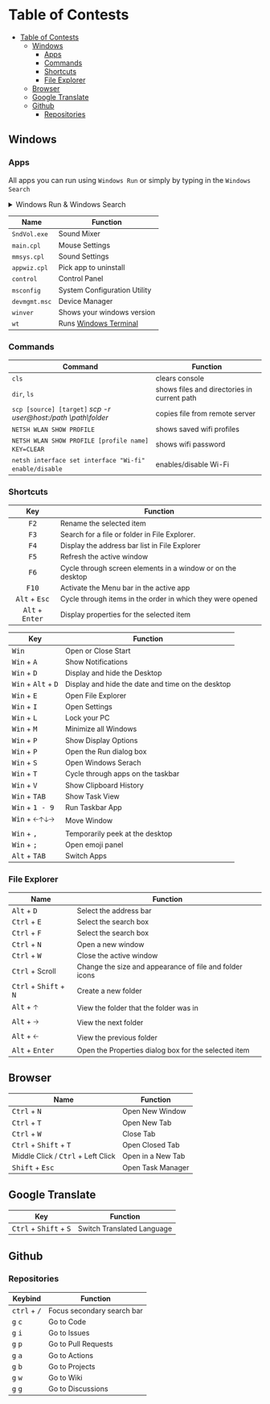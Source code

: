# Table of Contests

- [Table of Contests](#table-of-contests)
  - [Windows](#windows)
    - [Apps](#apps)
    - [Commands](#commands)
    - [Shortcuts](#shortcuts)
    - [File Explorer](#file-explorer)
  - [Browser](#browser)
  - [Google Translate](#google-translate)
  - [Github](#github)
    - [Repositories](#repositories)

## Windows

### Apps

All apps you can run using `Windows Run` or simply by typing in the `Windows Search`

<details>
 <summary>Windows Run & Windows Search</summary>
 Windows Run :
 <br />
 <img src="img/WinRunMenu.png">
 <br />
 Windows Search :
 <br />
 <img src="img/WinSearchMenu.png">
</details>

Name | Function
-|-|
`SndVol.exe` | Sound Mixer
`main.cpl` | Mouse Settings
`mmsys.cpl` | Sound Settings
`appwiz.cpl` | Pick app to uninstall
`control` | Control Panel
`msconfig` | System Configuration Utility
`devmgmt.msc` | Device Manager
`winver` | Shows your windows version
`wt` | Runs [Windows Terminal](https://www.microsoft.com/pl-pl/p/windows-terminal/9n0dx20hk701?activetab=pivot:overviewtab)

### Commands

Command | Function
-|-|
`cls` | clears console
`dir`, `ls` | shows files and directories in current path
`scp [source] [target]` *scp -r user@host:/path \path\folder* | copies file from remote server
`NETSH WLAN SHOW PROFILE` | shows saved wifi profiles
`NETSH WLAN SHOW PROFILE [profile name] KEY=CLEAR` | shows wifi password
`netsh interface set interface "Wi-fi" enable/disable` | enables/disable Wi-Fi

### Shortcuts

Key | Function
:-:|-
<kbd>F2</kbd> | Rename the selected item
<kbd>F3</kbd> | Search for a file or folder in File Explorer.
<kbd>F4</kbd> | Display the address bar list in File Explorer
<kbd>F5</kbd> | Refresh the active window
<kbd>F6</kbd> | Cycle through screen elements in a window or on the desktop
<kbd>F10</kbd> | Activate the Menu bar in the active app
<kbd>Alt</kbd> + <kbd>Esc</kbd> | Cycle through items in the order in which they were opened
<kbd>Alt</kbd> + <kbd>Enter</kbd> | Display properties for the selected item

Key | Function
-|-
<kbd>Win</kbd> | Open or Close Start
<kbd>Win</kbd> + <kbd>A</kbd> | Show Notifications
<kbd>Win</kbd> + <kbd>D</kbd> | Display and hide the Desktop
<kbd>Win</kbd> + <kbd>Alt</kbd> + <kbd>D</kbd> | Display and hide the date and time on the desktop
<kbd>Win</kbd> + <kbd>E</kbd> | Open File Explorer
<kbd>Win</kbd> + <kbd>I</kbd> | Open Settings
<kbd>Win</kbd> + <kbd>L</kbd> | Lock your PC
<kbd>Win</kbd> + <kbd>M</kbd> | Minimize all Windows
<kbd>Win</kbd> + <kbd>P</kbd> | Show Display Options
<kbd>Win</kbd> + <kbd>P</kbd> |  Open the Run dialog box
<kbd>Win</kbd> + <kbd>S</kbd> | Open Windows Serach
<kbd>Win</kbd> + <kbd>T</kbd> | Cycle through apps on the taskbar
<kbd>Win</kbd> + <kbd>V</kbd> | Show Clipboard History
<kbd>Win</kbd> + <kbd>TAB</kbd> | Show Task View
<kbd>Win</kbd> + <kbd>1 - 9</kbd> | Run Taskbar App
<kbd>Win</kbd> + <kbd>🡠🡡🡣🡢</kbd> | Move Window
<kbd>Win</kbd> + <kbd>,</kbd> | Temporarily peek at the desktop
<kbd>Win</kbd> + <kbd>;</kbd> | Open emoji panel
<kbd>Alt</kbd> + <kbd>TAB</kbd> | Switch Apps

### File Explorer

Name | Function
-|-
<kbd>Alt</kbd> + <kbd>D</kbd> | Select the address bar
<kbd>Ctrl</kbd> + <kbd>E</kbd> | Select the search box
<kbd>Ctrl</kbd> + <kbd>F</kbd> | Select the search box
<kbd>Ctrl</kbd> + <kbd>N</kbd> | Open a new window
<kbd>Ctrl</kbd> + <kbd>W</kbd> | Close the active window
<kbd>Ctrl</kbd> + Scroll | Change the size and appearance of file and folder icons
<kbd>Ctrl</kbd> + <kbd>Shift</kbd> + <kbd>N</kbd> | Create a new folder
<kbd>Alt</kbd> + <kbd>🡡</kbd> | View the folder that the folder was in
<kbd>Alt</kbd> + <kbd>🡢</kbd> | View the next folder
<kbd>Alt</kbd> + <kbd>🡠</kbd>| View the previous folder
<kbd>Alt</kbd> + <kbd>Enter</kbd> | Open the Properties dialog box for the selected item

## Browser

Name | Function
-|-
<kbd>Ctrl</kbd> + <kbd>N</kbd> | Open New Window
<kbd>Ctrl</kbd> + <kbd>T</kbd> | Open New Tab
<kbd>Ctrl</kbd> + <kbd>W</kbd> | Close Tab
<kbd>Ctrl</kbd> + <kbd>Shift</kbd> + <kbd>T</kbd> | Open Closed Tab
Middle Click / <kbd>Ctrl</kbd> + Left Click| Open in a New Tab
<kbd>Shift</kbd> + <kbd>Esc</kbd> | Open Task Manager

## Google Translate

Key | Function
-|-
<kbd>Ctrl</kbd> + <kbd>Shift</kbd> + <kbd>S</kbd> | Switch Translated Language

## Github 



### Repositories

Keybind | Function
-|-
<kbd>ctrl</kbd> + <kbd>/</kbd> | Focus secondary search bar
<kbd>g</kbd> <kbd>c</kbd> | Go to Code
<kbd>g</kbd> <kbd>i</kbd> | Go to Issues
<kbd>g</kbd> <kbd>p</kbd> | Go to Pull Requests
<kbd>g</kbd> <kbd>a</kbd> | Go to Actions
<kbd>g</kbd> <kbd>b</kbd> | Go to Projects
<kbd>g</kbd> <kbd>w</kbd> | Go to Wiki
<kbd>g</kbd> <kbd>g</kbd> | Go to Discussions
